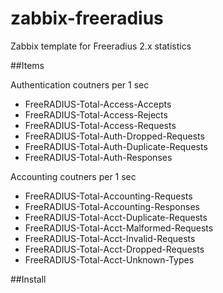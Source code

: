 # zabbix-freeradius


Zabbix template for Freeradius 2.x statistics 



##Items

Authentication coutners per 1 sec 

* FreeRADIUS-Total-Access-Accepts
* FreeRADIUS-Total-Access-Rejects
* FreeRADIUS-Total-Access-Requests
* FreeRADIUS-Total-Auth-Dropped-Requests
* FreeRADIUS-Total-Auth-Duplicate-Requests
* FreeRADIUS-Total-Auth-Responses

Accounting coutners per 1 sec 

* FreeRADIUS-Total-Accounting-Requests 
* FreeRADIUS-Total-Accounting-Responses 
*	FreeRADIUS-Total-Acct-Duplicate-Requests 
*	FreeRADIUS-Total-Acct-Malformed-Requests 
*	FreeRADIUS-Total-Acct-Invalid-Requests
*	FreeRADIUS-Total-Acct-Dropped-Requests
*	FreeRADIUS-Total-Acct-Unknown-Types
	

##Install
